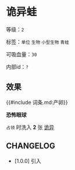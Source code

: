 # 诡异蛙

等级：`2`

标签：`单位` `生物` `小型生物` `青蛙`

可吸血量：`30`

内部id：`?`

## 效果

{{#include 词条.md:产卵}}

**恐怖眼球**

`占领` 时洗入 **2** 张 [诡异](../卡牌组/诡异.md)

## CHANGELOG

- [1.0.0] 引入
